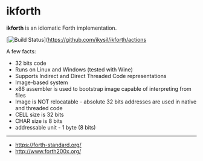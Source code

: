 # ikforth

**ikforth** is an idiomatic Forth implementation.

[![Build Status](https://github.com/ikysil/ikforth/workflows/CI/badge.svg?branch=master)](https://github.com/ikysil/ikforth/actions

A few facts:
* 32 bits code
* Runs on Linux and Windows (tested with Wine)
* Supports Indirect and Direct Threaded Code representations
* Image-based system
* x86 assembler is used to bootstrap image capable of interpreting from files
* Image is NOT relocatable - absolute 32 bits addresses are used in native and threaded code
* CELL size is 32 bits
* CHAR size is 8 bits
* addressable unit - 1 byte (8 bits)

----

* https://forth-standard.org/
* http://www.forth200x.org/
